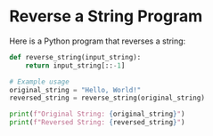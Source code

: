 # Reverse a String Program

Here is a Python program that reverses a string:

```python
def reverse_string(input_string):
    return input_string[::-1]

# Example usage
original_string = "Hello, World!"
reversed_string = reverse_string(original_string)

print(f"Original String: {original_string}")
print(f"Reversed String: {reversed_string}")
```
